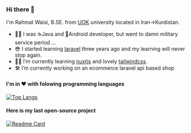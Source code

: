 ### Hi there 👋

<!--
**Mr648/mr648** is a ✨ _special_ ✨ repository because its `README.md` (this file) appears on your GitHub profile.

Here are some ideas to get you started:

- 🔭 I’m currently working on ...
- 🌱 I’m currently learning ...
- 👯 I’m looking to collaborate on ...
- 🤔 I’m looking for help with ...
- 💬 Ask me about ...
- 📫 How to reach me: ...
- 😄 Pronouns: ...
- ⚡ Fun fact: ...
-->

I'm Rahmat Waisi, B.SE. from [UOK](https://uok.ac.ir) university located in Iran->Kurdistan.
- 🐱‍👤 I was ☕Java and 📱Android developer, but went to damn military service period ...
- 😎 I started learning [laravel](https://laravel.com) three years ago and my learning will never stop again.
- 👨‍💻 I’m currently learning [nuxtjs](https://nuxtjs.org/) and lovely [tailwindcss](https://tailwindcss.com/).
- 🛠 I’m currently working on an ecommerce laravel api based shop


#### I'm in ❤ with folowing programming languages
[![Top Langs](https://github-readme-stats.vercel.app/api/top-langs/?username=mr648&layout=compact&langs_count=8&theme=blueberry)](https://github.com/mr648)
#### Here is my last open-source project
[![Readme Card](https://github-readme-stats.vercel.app/api/pin/?username=mr648&repo=PoL&theme=merko)](https://github.com/mr648/PoL)
